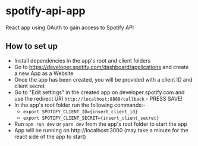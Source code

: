 # spotify-api-app
React app using OAuth to gain access to Spotify API

## How to set up

- Install dependencies in the app's root and client folders
- Go to https://developer.spotify.com/dashboard/applications and create a new App as a Website
- Once the app has been created, you will be provided with a client ID and client secret
- Go to "Edit settings" in the created app on developer.spotify.com and use the redirect URI `http://localhost:8888/callback` - PRESS SAVE!
- In the app's root folder run the following commands:-
  - `export SPOTIFY_CLIENT_ID={insert_client_id}`
  - `export SPOTIFY_CLIENT_SECRET={insert_client_secret}`
- Run `npm run dev` or `yarn dev` from the app's root folder to start the app
- App will be running on http://localhost:3000 (may take a minute for the react side of the app to start)
